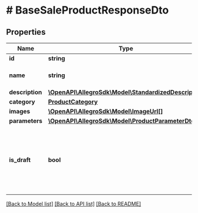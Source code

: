 # # BaseSaleProductResponseDto

## Properties

Name | Type | Description | Notes
------------ | ------------- | ------------- | -------------
**id** | **string** |  |
**name** | **string** | Name of the product. |
**description** | [**\OpenAPI\AllegroSdk\Model\StandardizedDescription**](StandardizedDescription.md) |  | [optional]
**category** | [**ProductCategory**](ProductCategory.md) |  |
**images** | [**\OpenAPI\AllegroSdk\Model\ImageUrl[]**](ImageUrl.md) |  | [optional]
**parameters** | [**\OpenAPI\AllegroSdk\Model\ProductParameterDto[]**](ProductParameterDto.md) |  | [optional]
**is_draft** | **bool** | Flag that informs if product is waiting for resolution of basic parameters change proposal. | [optional]

[[Back to Model list]](../../README.md#models) [[Back to API list]](../../README.md#endpoints) [[Back to README]](../../README.md)

